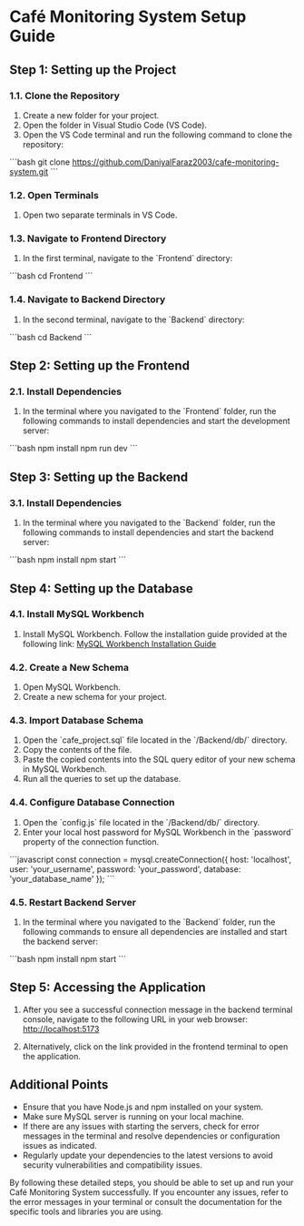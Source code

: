
# Café Monitoring System Setup Guide

## Step 1: Setting up the Project

### 1.1. Clone the Repository

1. Create a new folder for your project.
2. Open the folder in Visual Studio Code (VS Code).
3. Open the VS Code terminal and run the following command to clone the repository:

\`\`\`bash
git clone https://github.com/DaniyalFaraz2003/cafe-monitoring-system.git
\`\`\`

### 1.2. Open Terminals

1. Open two separate terminals in VS Code.

### 1.3. Navigate to Frontend Directory

1. In the first terminal, navigate to the \`Frontend\` directory:

\`\`\`bash
cd Frontend
\`\`\`

### 1.4. Navigate to Backend Directory

1. In the second terminal, navigate to the \`Backend\` directory:

\`\`\`bash
cd Backend
\`\`\`

## Step 2: Setting up the Frontend

### 2.1. Install Dependencies

1. In the terminal where you navigated to the \`Frontend\` folder, run the following commands to install dependencies and start the development server:

\`\`\`bash
npm install
npm run dev
\`\`\`

## Step 3: Setting up the Backend

### 3.1. Install Dependencies

1. In the terminal where you navigated to the \`Backend\` folder, run the following commands to install dependencies and start the backend server:

\`\`\`bash
npm install
npm start
\`\`\`

## Step 4: Setting up the Database

### 4.1. Install MySQL Workbench

1. Install MySQL Workbench. Follow the installation guide provided at the following link:
   [MySQL Workbench Installation Guide](https://dev.mysql.com/downloads/workbench/)

### 4.2. Create a New Schema

1. Open MySQL Workbench.
2. Create a new schema for your project.

### 4.3. Import Database Schema

1. Open the \`cafe_project.sql\` file located in the \`/Backend/db/\` directory.
2. Copy the contents of the file.
3. Paste the copied contents into the SQL query editor of your new schema in MySQL Workbench.
4. Run all the queries to set up the database.

### 4.4. Configure Database Connection

1. Open the \`config.js\` file located in the \`/Backend/db/\` directory.
2. Enter your local host password for MySQL Workbench in the \`password\` property of the connection function.

\`\`\`javascript
const connection = mysql.createConnection({
  host: 'localhost',
  user: 'your_username',
  password: 'your_password',
  database: 'your_database_name'
});
\`\`\`

### 4.5. Restart Backend Server

1. In the terminal where you navigated to the \`Backend\` folder, run the following commands to ensure all dependencies are installed and start the backend server:

\`\`\`bash
npm install
npm start
\`\`\`

## Step 5: Accessing the Application

1. After you see a successful connection message in the backend terminal console, navigate to the following URL in your web browser:
   [http://localhost:5173](http://localhost:5173)

2. Alternatively, click on the link provided in the frontend terminal to open the application.

## Additional Points

- Ensure that you have Node.js and npm installed on your system.
- Make sure MySQL server is running on your local machine.
- If there are any issues with starting the servers, check for error messages in the terminal and resolve dependencies or configuration issues as indicated.
- Regularly update your dependencies to the latest versions to avoid security vulnerabilities and compatibility issues.

By following these detailed steps, you should be able to set up and run your Café Monitoring System successfully. If you encounter any issues, refer to the error messages in your terminal or consult the documentation for the specific tools and libraries you are using.
